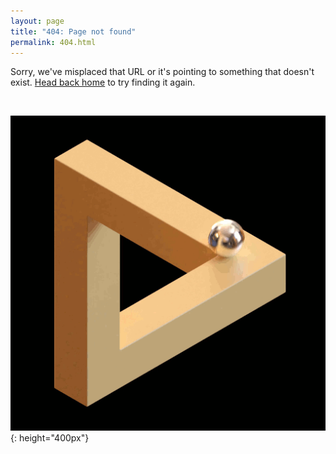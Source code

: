 ```yaml
---
layout: page
title: "404: Page not found"
permalink: 404.html
---
```


Sorry, we've misplaced that URL or it's pointing to something that doesn't exist. <a href="/">Head back home</a> to try finding it again.

<br>

![](public/images/404.gif){: height="400px"}
